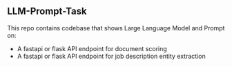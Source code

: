 ## LLM-Prompt-Task
This repo contains codebase that shows Large Language Model and Prompt on:
   - A fastapi or flask API endpoint for document scoring
   - A fastapi or flask API endpoint for job description entity extraction
